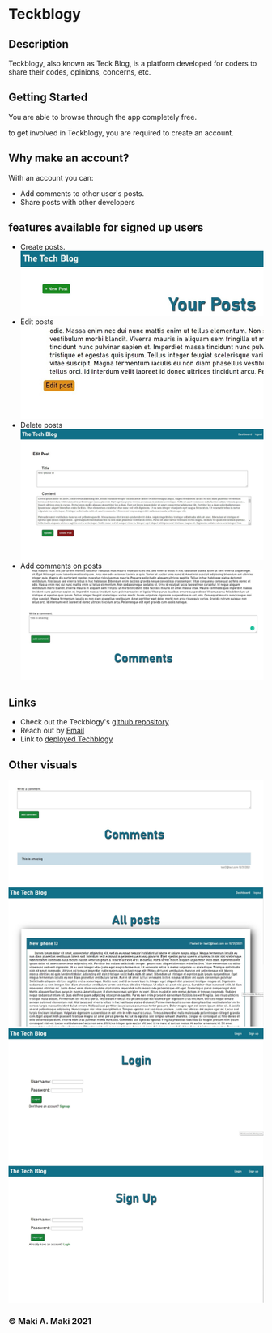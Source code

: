 # Teckblogy

## Description 
Teckblogy, also known as Teck Blog, is a platform developed for coders to share their codes, opinions, concerns, etc.

## Getting Started
You are able to browse through the app completely free.

to get involved in Teckblogy, you are required to create an account.
## Why make an account? 
With an account you can: 
* Add comments to other user's posts.
* Share posts with other developers

## features available for signed up users
* Create posts.
![Add post](./public/images/addpost.jpg?raw=true)
* Edit posts
![Edit post](./public/images/editbutton.jpg?raw=true)
* Delete posts
![Delete post](./public/images/editpage.jpg?raw=true)
* Add comments on posts 
![Add comments](./public/images/typingcomment.jpg?raw=true)


## Links
- Check out the Teckblogy's [github repository](https://github.com/Makispear/Teckblogy)
- Reach out by [Email](mailto:maki-miko@hotmail.com)
- Link to [deployed Techblogy](https://teckblogy.herokuapp.com/)

## Other visuals
![Add comments](./public/images/addedcomment.jpg?raw=true)
![Add comments](./public/images/allposts.jpg?raw=true)
![Add comments](./public/images/login.jpg?raw=true)
![Add comments](./public/images/signup.jpg?raw=true)

### &copy; Maki A. Maki 2021
